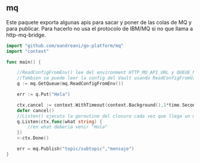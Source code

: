 ## mq


Este paquete exporta algunas apis para sacar y poner de las colas de MQ y para publicar. Para hacerlo no usa el protocolo de IBM/MQ si no que llama a http-mq-bridge.

```go
import "github.com/eandreani/go-platform/mq"
import "context"

func main() {

    //ReadConfigFromEnv() lee del environment HTTP_MQ_API_URL y QUEUE_NAME
    //Tambien se puede leer la config del Vault usando ReadConfigFromVault().
    q := mq.GetQueue(mq.ReadConfigFromEnv()) 

    err := q.Put("Hola")

    ctx,cancel := context.WithTimeout(context.Background(),1*time.Second)
    defer cancel()
    //Listen() ejecuta la goroutine del closure cada vez que llega un mensaje hasta que el contexto (ctx) se cancele.
    q.Listen(ctx,func(what string) {
        //en what deberia venir "Hola"
    })
    <-ctx.Done()

    err = mq.Publish("topic/subtopic","mensaje")
}

```

